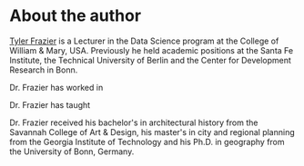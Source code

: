 # About the author

[Tyler Frazier]([tyler-frazier.github.io]()) is a Lecturer in the Data Science program at the College of William & Mary, USA.  Previously he held academic positions at the Santa Fe Institute, the Technical University of Berlin and the Center for Development Research in Bonn.

Dr. Frazier has worked in 

Dr. Frazier has taught 

Dr. Frazier received his bachelor's in architectural history from the Savannah College of Art & Design, his master's in city and regional planning from the Georgia Institute of Technology and his Ph.D. in geography from the University of Bonn, Germany. 